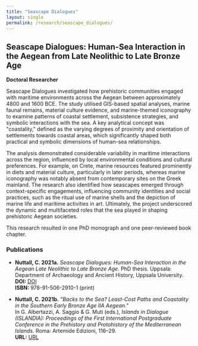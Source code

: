 ```yaml
---
title: "Seascape Dialogues"
layout: single
permalink: /research/seascape_dialogues/
---
```


## Seascape Dialogues: Human-Sea Interaction in the Aegean from Late Neolithic to Late Bronze Age  
**Doctoral Researcher**  

Seascape Dialogues investigated how prehistoric communities engaged with maritime environments across the Aegean between approximately 4800 and 1600 BCE. The study utilised GIS-based spatial analyses, marine faunal remains, material culture evidence, and marine-themed iconography to examine patterns of coastal settlement, subsistence strategies, and symbolic interactions with the sea. A key analytical concept was "coastality," defined as the varying degrees of proximity and orientation of settlements towards coastal areas, which significantly shaped both practical and symbolic dimensions of human-sea relationships.

The analysis demonstrated considerable variability in maritime interactions across the region, influenced by local environmental conditions and cultural preferences. For example, on Crete, marine resources featured prominently in diets and material culture, particularly in later periods, whereas marine iconography was notably absent from contemporary sites on the Greek mainland. The research also identified how seascapes emerged through context-specific engagements, influencing community identities and social practices, such as the ritual use of marine shells and the depiction of marine life and maritime activities in art. Ultimately, the project underscored the dynamic and multifaceted roles that the sea played in shaping prehistoric Aegean societies.

This research resulted in one PhD monograph and one peer-reviewed book chapter.

### Publications

- **Nuttall, C. 2021a.** *Seascape Dialogues: Human-Sea Interaction in the Aegean Late Neolithic to Late Bronze Age.* PhD thesis. Uppsala: Department of Archaeology and Ancient History, Uppsala University.  
  **DOI:** [DOI](https://doi.org/10.33063/diva-457245)  
  **ISBN:** 978-91-506-2910-1 (print)  

- **Nuttall, C. 2021b.** *"Backs to the Sea? Least-Cost Paths and Coastality in the Southern Early Bronze Age IIA Aegean."*  
  In G. Albertazzi, A. Saggio & G. Muti (eds.), *Islands in Dialogue (ISLANDIA): Proceedings of the First International Postgraduate Conference in the Prehistory and Protohistory of the Mediterranean Islands.* Roma: Artemide Edizioni, 116–29.  
  **URL:** [URL](http://urn.kb.se/resolve?urn=urn:nbn:se:uu:diva-470339)
